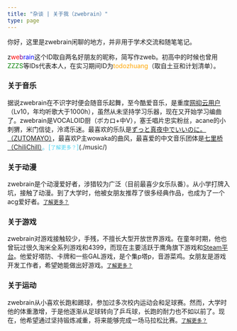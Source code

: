 ```yaml
---
title: "杂谈 | 关于我（zwebrain）"
type: page
---
```


你好，这里是zwebrain闲聊的地方，并非用于学术交流和随笔笔记。

z<font color="red">we</font><font color="purple">b</font><font color="blue">rain</font>这个ID取自两名好朋友的昵称，简写作zweb。初高中的时候也曾用<font color="green">ZZZS</font>等IDs代表本人，在实习期间ID为<font color="orange">todozhuang</font>（取自土豆和计划清单）。

### 关于音乐

据说zwebrain在不识字时便会随音乐起舞，至今酷爱音乐，是重度[网抑云用户](https://y.music.163.com/m/user?id=96064525)（Lv10，年均听歌大于1000h），虽然从未坚持学习乐器，现在又开始学习编曲了。zwebrain是VOCALOID厨（ボカロ+中V），塞壬唱片忠实粉丝，acane的小刺猬，米门信徒，泠鸢乐迷。最喜欢的乐队是<font color="#6f2add">[ずっと真夜中でいいのに。（ZUTOMAYO）](https://zutomayo.net/)</font>，最喜欢P主wowaka的曲风，最喜爱的中文音乐团体是<font color="#51d4f0">[七里桥（ChiliChill）](https://chilichill-music.com/)。[<small>了解更多？</small>]</font>(./music/)


### 关于动漫

zwebrain是个动漫爱好者，涉猎较为广泛（目前最喜少女乐队番）。从小学打牌入坑，接触了动漫。到了大学时，他被女朋友推荐了很多经典作品，也成为了一个acg爱好者。[<small>了解更多？</small>](./anime/)


### 关于游戏

zwebrain对游戏接触较少，手残，不擅长大型开放世界游戏。在童年时期，他也曾玩过很久淘米全系列游戏和4399，而现在主要活跃于鹰角旗下游戏和[Steam平台](https://steamcommunity.com/id/zwebrain)。他爱好塔防、卡牌和一些GAL游戏，是个集p塔p，音游菜鸡。女朋友是游戏开发工作者，希望她能做出好游戏。[<small>了解更多？</small>](./game/)


### 关于运动

zwebrain从小喜欢长跑和踢球，参加过多次校内运动会和足球赛。然而，大学时他的体重激增，于是他逐渐从足球转向了乒乓球，长跑的耐力也不如以前了。现在，他希望通过坚持锻炼减重，将来能够完成一场马拉松比赛。[<small>了解更多？</small>](./sport/)
